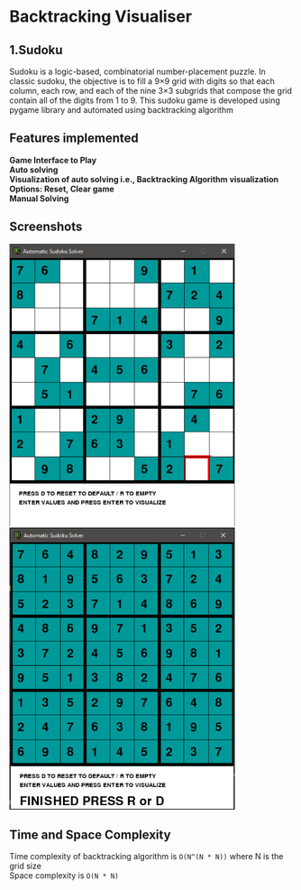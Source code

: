# Backtracking Visualiser

## 1.Sudoku
Sudoku is a logic-based, combinatorial number-placement puzzle. In classic sudoku, the objective is to fill a 9×9 grid with digits so that each column, each row, and each of the nine 3×3 subgrids that compose the grid contain all of the digits from 1 to 9. This sudoku game is developed using pygame library and automated using backtracking algorithm

## Features implemented
**Game Interface to Play** <br/>
**Auto solving** <br/>
**Visualization of auto solving i.e., Backtracking Algorithm visualization** <br/>
**Options: Reset, Clear game** <br/>
**Manual Solving** <br/>

## Screenshots
<img src="1.PNG" width="400" height="500">  <img src="2.PNG" width="400" height="500">

## Time and Space Complexity
Time complexity of backtracking algorithm is ```O(N^(N * N))``` where N is the grid size <br/>
Space complexity is ```O(N * N)```

